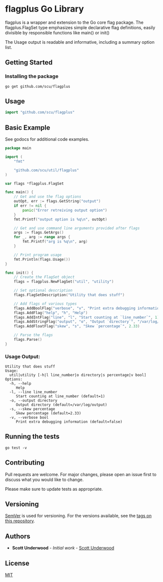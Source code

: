 # flagplus Go Library

flagplus is a wrapper and extension to the Go core flag package.
The flagplus.FlagSet type emphasizes simple declarative flag definitions,
easily divisible by responsible functions like main() or init()

The Usage output is readable and informative, including a summary option list.

## Getting Started
### Installing the package
```
go get github.com/scu/flagplus
```

## Usage

```go
import "github.com/scu/flagplus"
```

## Basic Example
See godocs for additional code examples.
```go
package main

import (
	"fmt"

	"github.com/scu/util/flagplus"
)

var flags *flagplus.FlagSet

func main() {
	// Get and use the flag options
	outOpt, err := flags.GetString("output")
	if err != nil {
		panic("Error retreiving output option")
	}
	fmt.Printf("output option is %q\n", outOpt)

	// Get and use command line arguments provided after flags
	args := flags.GetArgs()
	for _, arg := range args {
		fmt.Printf("arg is %q\n", arg)
	}

	// Print program usage
	fmt.Println(flags.Usage())
}

func init() {
	// Create the FlagSet object
	flags = flagplus.NewFlagSet("util", "utility")

	// Set optional description
	flags.FlagSetDescription("Utility that does stuff")

	// Add flags of various types
	flags.AddBoolFlag("verbose", "v", "Print extra debugging information", false)
	flags.AddFlag("help", "h", "Help")
	flags.AddIntFlag("line", "l", "Start counting at `line_number`", 1)
	flags.AddStringFlag("output", "o", "Output `directory`", "/var/log/output")
	flags.AddFloatFlag("skew", "s", "Skew `percentage`", 2.33)

	// Parse the flags
	flags.Parse()
}
```
### Usage Output:
```
Utility that does stuff
Usage:
  util|utility [-h|l line_number|o directory|s percentage|v bool]
Options:
  -h, --help 
     Help
  -l, --line line_number
     Start counting at line_number (default=1)
  -o, --output directory
     Output directory (default=/var/log/output)
  -s, --skew percentage
     Skew percentage (default=2.33)
  -v, --verbose bool
     Print extra debugging information (default=false)
```

## Running the tests
```
go test -v
```


## Contributing
Pull requests are welcome. For major changes, please open an issue first to discuss what you would like to change.

Please make sure to update tests as appropriate.

## Versioning

[SemVer](http://semver.org/) is used for versioning. For the versions available, see the [tags on this repository](https://github.com/scu/flagplus/tags). 

## Authors

* **Scott Underwood** - *Initial work* - [Scott Underwood](https://github.com/scu)

## License
[MIT](https://choosealicense.com/licenses/mit/)